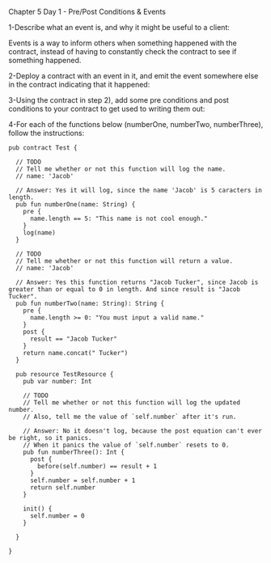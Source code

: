 Chapter 5 Day 1 - Pre/Post Conditions & Events

1-Describe what an event is, and why it might be useful to a client:

Events is a way to inform others when something happened with the contract, instead of having to constantly check the contract to see if something happened.

2-Deploy a contract with an event in it, and emit the event somewhere else in the contract indicating that it happened:



3-Using the contract in step 2), add some pre conditions and post conditions to your contract to get used to writing them out:



4-For each of the functions below (numberOne, numberTwo, numberThree), follow the instructions:


``` cadence
pub contract Test {

  // TODO
  // Tell me whether or not this function will log the name.
  // name: 'Jacob'
  
  // Answer: Yes it will log, since the name 'Jacob' is 5 caracters in length.
  pub fun numberOne(name: String) {
    pre {
      name.length == 5: "This name is not cool enough."
    }
    log(name)
  }

  // TODO
  // Tell me whether or not this function will return a value.
  // name: 'Jacob'
  
  // Answer: Yes this function returns "Jacob Tucker", since Jacob is greater than or equal to 0 in length. And since result is "Jacob Tucker".
  pub fun numberTwo(name: String): String {
    pre {
      name.length >= 0: "You must input a valid name."
    }
    post {
      result == "Jacob Tucker"
    }
    return name.concat(" Tucker")
  }

  pub resource TestResource {
    pub var number: Int

    // TODO
    // Tell me whether or not this function will log the updated number.
    // Also, tell me the value of `self.number` after it's run.
    
    // Answer: No it doesn't log, because the post equation can't ever be right, so it panics. 
    // When it panics the value of `self.number` resets to 0.
    pub fun numberThree(): Int {
      post {
        before(self.number) == result + 1
      }
      self.number = self.number + 1
      return self.number
    }

    init() {
      self.number = 0
    }

  }

}

